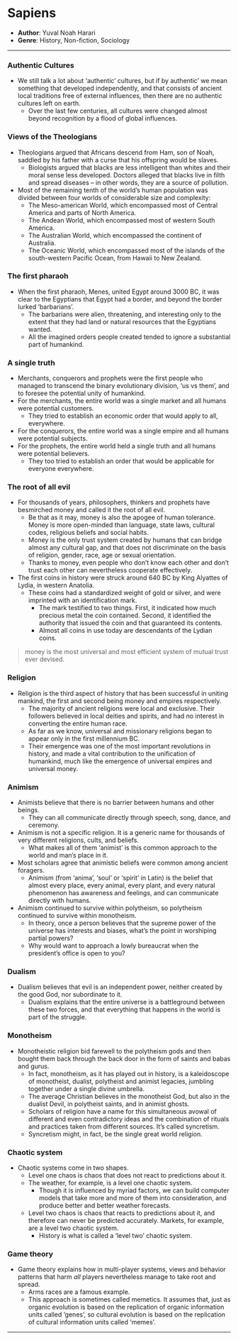 # Sapiens
- **Author**: Yuval Noah Harari 
- **Genre**: History, Non-fiction, Sociology

---
### Authentic Cultures
- We still talk a lot about ‘authentic’ cultures, but if by authentic’ we mean something that developed independently, and that consists of ancient local traditions free of external influences, then there are no authentic cultures left on earth.
	-  Over the last few centuries, all cultures were changed almost beyond recognition by a flood of global influences.
### Views of the Theologians
- Theologians argued that Africans descend from Ham, son of Noah, saddled by his father with a curse that his offspring would be slaves.
	-  Biologists argued that blacks are less intelligent than whites and their moral sense less developed. Doctors alleged that blacks live in filth and spread diseases – in other words, they are a source of pollution.
- Most of the remaining tenth of the world’s human population was divided between four worlds of considerable size and complexity:
	- The Meso-american World, which encompassed most of Central America and parts of North America.
	- The Andean World, which encompassed most of western South America.
	- The Australian World, which encompassed the continent of Australia.
	- The Oceanic World, which encompassed most of the islands of the south-western Pacific Ocean, from Hawaii to New Zealand.

### The first pharaoh
- When the first pharaoh, Menes, united Egypt around 3000 BC, it was clear to the Egyptians that Egypt had a border, and beyond the border lurked ‘barbarians’. 
	- The barbarians were alien, threatening, and interesting only to the extent that they had land or natural resources that the Egyptians wanted. 
	- All the imagined orders people created tended to ignore a substantial part of humankind.

### A single truth
- Merchants, conquerors and prophets were the first people who managed to transcend the binary evolutionary division, ‘us vs them’, and to foresee the potential unity of humankind.
- For the merchants, the entire world was a single market and all humans were potential customers. 
	- They tried to establish an economic order that would apply to all, everywhere.
-  For the conquerors, the entire world was a single empire and all humans were potential subjects. 
- For the prophets, the entire world held a single truth and all humans were potential believers.
	-  They too tried to establish an order that would be applicable for everyone everywhere.
### The root of all evil
- For thousands of years, philosophers, thinkers and prophets have besmirched money and called it the root of all evil. 
	- Be that as it may, money is also the apogee of human tolerance. Money is more open-minded than language, state laws, cultural codes, religious beliefs and social habits. 
	- Money is the only trust system created by humans that can bridge almost any cultural gap, and that does not discriminate on the basis of religion, gender, race, age or sexual orientation. 
	- Thanks to money, even people who don’t know each other and don’t trust each other can nevertheless cooperate effectively.
- The first coins in history were struck around 640 BC by King Alyattes of Lydia, in western Anatolia. 
	- These coins had a standardized weight of gold or silver, and were imprinted with an identification mark.
		-  The mark testified to two things. First, it indicated how much precious metal the coin contained. Second, it identified the authority that issued the coin and that guaranteed its contents.
		-  Almost all coins in use today are descendants of the Lydian coins.

> money is the most universal and most efficient system of mutual trust ever devised.

### Religion
- Religion is the third aspect of history that has been successful in uniting mankind, the first and second being money and empires respectively.
	- The majority of ancient religions were local and exclusive. Their followers believed in local deities and spirits, and had no interest in converting the entire human race. 
	- As far as we know, universal and missionary religions began to appear only in the first millennium BC. 
	- Their emergence was one of the most important revolutions in history, and made a vital contribution to the unification of humankind, much like the emergence of universal empires and universal money.
### Animism
- Animists believe that there is no barrier between humans and other beings. 
	- They can all communicate directly through speech, song,	dance, and ceremony.
- Animism is not a specific religion. It is a generic name for thousands of very different religions, cults, and beliefs.
	-  What makes all of them ‘animist’ is this common approach to the world and man’s place in it.
- Most scholars agree that animistic beliefs were common among ancient foragers.
	-  Animism (from ‘anima’, ‘soul’	or ‘spirit’ in Latin) is the belief that almost every place, every animal, every	plant, and every natural phenomenon has awareness and feelings, and can communicate directly with humans.
- Animism continued to survive within polytheism, so polytheism continued to survive within monotheism. 
	- In theory, once a person believes that the supreme power of the universe has interests and biases, what’s the point in worshiping partial powers? 
	- Why would want to approach a lowly bureaucrat when the president’s office is open to you?
### Dualism
- Dualism believes that evil is an independent power, neither created by the good God, nor subordinate to it.
	-  Dualism explains that the entire universe is a battleground between these two forces, and that everything that happens in the world is part of the struggle.
### Monotheism
- Monotheistic religion bid farewell to the polytheism gods and then bought them back through the back door in the form of saints and babas and gurus.
	- In fact, monotheism, as it has played out in history, is a kaleidoscope of monotheist, dualist, polytheist and animist legacies, jumbling together under a single divine umbrella. 
	- The average Christian believes in the monotheist God, but also in the dualist Devil, in polytheist saints, and in animist ghosts. 
	- Scholars of religion have a name for this simultaneous avowal of different and even contradictory ideas and the combination of rituals and practices taken from different sources. It’s called syncretism. 
	- Syncretism might, in fact, be the single great world religion.

### Chaotic system
- Chaotic systems come in two shapes.
	-  Level one chaos is chaos that does not react to predictions about it. 
	- The weather, for example, is a level one chaotic system. 
		- Though it is influenced by myriad factors, we can build computer models that take more and more of them into consideration, and produce better and better weather forecasts. 
	- Level two chaos is chaos that reacts to predictions about it, and therefore can never be predicted accurately. Markets, for example, are a level two chaotic system.
		- History is what is called a ‘level two’ chaotic system.
### Game theory
- Game theory explains how in multi-player systems, views and behavior patterns that harm _all_ players nevertheless manage to take root and spread. 
	- Arms races are a famous example.
	- This approach is sometimes called memetics. It assumes that, just as organic evolution is based on the replication of organic information units called ‘genes’, so cultural evolution is based on the replication of cultural information units called ‘memes’.
---
